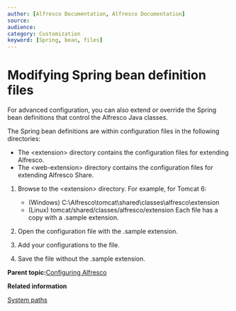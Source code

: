 ```yaml
---
author: [Alfresco Documentation, Alfresco Documentation]
source: 
audience: 
category: Customization
keyword: [Spring, bean, files]
---
```


# Modifying Spring bean definition files

For advanced configuration, you can also extend or override the Spring bean definitions that control the Alfresco Java classes.

The Spring bean definitions are within configuration files in the following directories:

-   The <extension\> directory contains the configuration files for extending Alfresco.
-   The <web-extension\> directory contains the configuration files for extending Alfresco Share.

1.  Browse to the <extension\> directory. For example, for Tomcat 6:

    -   \(Windows\) C:\\Alfresco\\tomcat\\shared\\classes\\alfresco\\extension
    -   \(Linux\) tomcat/shared/classes/alfresco/extension
    Each file has a copy with a .sample extension.

2.  Open the configuration file with the .sample extension.

3.  Add your configurations to the file.

4.  Save the file without the .sample extension.


**Parent topic:**[Configuring Alfresco](../concepts/ch-configuration.md)

**Related information**  


[System paths](../reuse/conv-syspaths.md)


